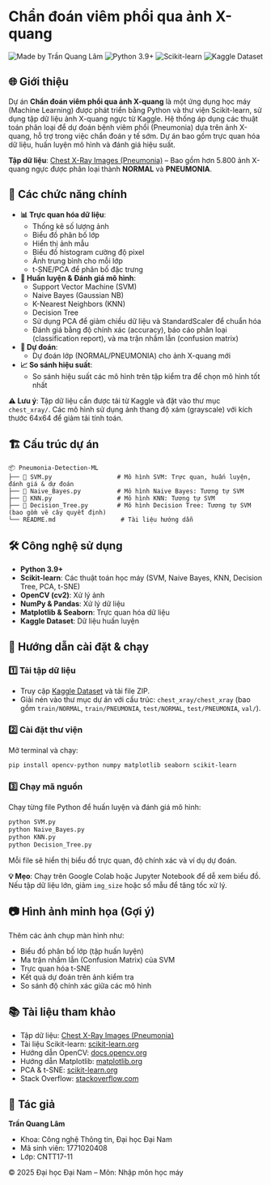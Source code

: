 # Chẩn đoán viêm phổi qua ảnh X-quang

![Made by Trần Quang Lâm](https://img.shields.io/badge/Made%20by%20Trần%20Quang%20Lâm-blue?style=for-the-badge)
![Python 3.9+](https://img.shields.io/badge/Python-3.9+-orange?style=for-the-badge&logo=python)
![Scikit-learn](https://img.shields.io/badge/Scikit--learn-ML-green?style=for-the-badge&logo=scikit-learn)
![Kaggle Dataset](https://img.shields.io/badge/Kaggle%20Dataset-red?style=for-the-badge&logo=kaggle)

## 🌐 Giới thiệu
Dự án **Chẩn đoán viêm phổi qua ảnh X-quang** là một ứng dụng học máy (Machine Learning) được phát triển bằng Python và thư viện Scikit-learn, sử dụng tập dữ liệu ảnh X-quang ngực từ Kaggle. Hệ thống áp dụng các thuật toán phân loại để dự đoán bệnh viêm phổi (Pneumonia) dựa trên ảnh X-quang, hỗ trợ trong việc chẩn đoán y tế sớm. Dự án bao gồm trực quan hóa dữ liệu, huấn luyện mô hình và đánh giá hiệu suất.

**Tập dữ liệu**: [Chest X-Ray Images (Pneumonia)](https://www.kaggle.com/datasets/paultimothymooney/chest-xray-pneumonia) – Bao gồm hơn 5.800 ảnh X-quang ngực được phân loại thành **NORMAL** và **PNEUMONIA**.

## 🔑 Các chức năng chính

- **📊 Trực quan hóa dữ liệu**:
  - Thống kê số lượng ảnh
  - Biểu đồ phân bố lớp
  - Hiển thị ảnh mẫu
  - Biểu đồ histogram cường độ pixel
  - Ảnh trung bình cho mỗi lớp
  - t-SNE/PCA để phân bố đặc trưng
- **🤖 Huấn luyện & Đánh giá mô hình**:
  - Support Vector Machine (SVM)
  - Naive Bayes (Gaussian NB)
  - K-Nearest Neighbors (KNN)
  - Decision Tree
  - Sử dụng PCA để giảm chiều dữ liệu và StandardScaler để chuẩn hóa
  - Đánh giá bằng độ chính xác (accuracy), báo cáo phân loại (classification report), và ma trận nhầm lẫn (confusion matrix)
- **🔮 Dự đoán**:
  - Dự đoán lớp (NORMAL/PNEUMONIA) cho ảnh X-quang mới
- **📈 So sánh hiệu suất**:
  - So sánh hiệu suất các mô hình trên tập kiểm tra để chọn mô hình tốt nhất

**⚠️ Lưu ý**: Tập dữ liệu cần được tải từ Kaggle và đặt vào thư mục `chest_xray/`. Các mô hình sử dụng ảnh thang độ xám (grayscale) với kích thước 64x64 để giảm tải tính toán.

## 🏗️ Cấu trúc dự án
```
📦 Pneumonia-Detection-ML
├── 📂 SVM.py                  # Mô hình SVM: Trực quan, huấn luyện, đánh giá & dự đoán
├── 📂 Naive_Bayes.py          # Mô hình Naive Bayes: Tương tự SVM
├── 📂 KNN.py                  # Mô hình KNN: Tương tự SVM
├── 📂 Decision_Tree.py        # Mô hình Decision Tree: Tương tự SVM (bao gồm vẽ cây quyết định)
└── README.md                  # Tài liệu hướng dẫn
```

## 🛠️ Công nghệ sử dụng
- **Python 3.9+**
- **Scikit-learn**: Các thuật toán học máy (SVM, Naive Bayes, KNN, Decision Tree, PCA, t-SNE)
- **OpenCV (cv2)**: Xử lý ảnh
- **NumPy & Pandas**: Xử lý dữ liệu
- **Matplotlib & Seaborn**: Trực quan hóa dữ liệu
- **Kaggle Dataset**: Dữ liệu huấn luyện

## 🚀 Hướng dẫn cài đặt & chạy

### 1️⃣ Tải tập dữ liệu
- Truy cập [Kaggle Dataset](https://www.kaggle.com/datasets/paultimothymooney/chest-xray-pneumonia) và tải file ZIP.
- Giải nén vào thư mục dự án với cấu trúc: `chest_xray/chest_xray` (bao gồm `train/NORMAL`, `train/PNEUMONIA`, `test/NORMAL`, `test/PNEUMONIA`, `val/`).

### 2️⃣ Cài đặt thư viện
Mở terminal và chạy:
```bash
pip install opencv-python numpy matplotlib seaborn scikit-learn
```

### 3️⃣ Chạy mã nguồn
Chạy từng file Python để huấn luyện và đánh giá mô hình:
```bash
python SVM.py
python Naive_Bayes.py
python KNN.py
python Decision_Tree.py
```
Mỗi file sẽ hiển thị biểu đồ trực quan, độ chính xác và ví dụ dự đoán.

**💡 Mẹo**: Chạy trên Google Colab hoặc Jupyter Notebook để dễ xem biểu đồ. Nếu tập dữ liệu lớn, giảm `img_size` hoặc số mẫu để tăng tốc xử lý.

## 📷 Hình ảnh minh họa (Gợi ý)
Thêm các ảnh chụp màn hình như:
- Biểu đồ phân bố lớp (tập huấn luyện)
- Ma trận nhầm lẫn (Confusion Matrix) của SVM
- Trực quan hóa t-SNE
- Kết quả dự đoán trên ảnh kiểm tra
- So sánh độ chính xác giữa các mô hình

## 📚 Tài liệu tham khảo
- Tập dữ liệu: [Chest X-Ray Images (Pneumonia)](https://www.kaggle.com/datasets/paultimothymooney/chest-xray-pneumonia)
- Tài liệu Scikit-learn: [scikit-learn.org](https://scikit-learn.org/stable/)
- Hướng dẫn OpenCV: [docs.opencv.org](https://docs.opencv.org/)
- Hướng dẫn Matplotlib: [matplotlib.org](https://matplotlib.org/stable/users/index.html)
- PCA & t-SNE: [scikit-learn.org](https://scikit-learn.org/stable/modules/decomposition.html)
- Stack Overflow: [stackoverflow.com](https://stackoverflow.com/)

## 👤 Tác giả
**Trần Quang Lâm**  
- Khoa: Công nghệ Thông tin, Đại học Đại Nam  
- Mã sinh viên: 1771020408  
- Lớp: CNTT17-11  

© 2025 Đại học Đại Nam – Môn: Nhập môn học máy